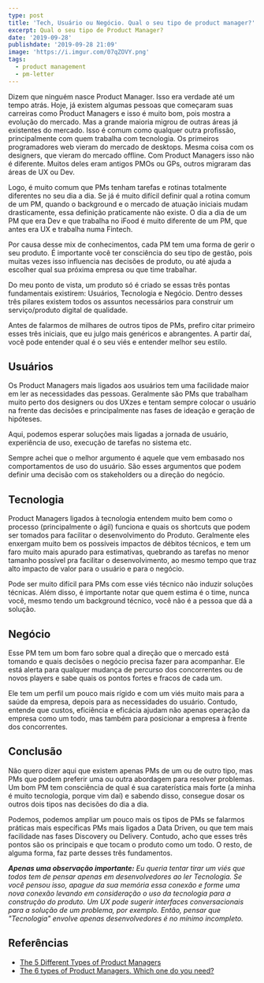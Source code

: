 ```yaml
---
type: post
title: 'Tech, Usuário ou Negócio. Qual o seu tipo de product manager?'
excerpt: Qual o seu tipo de Product Manager?
date: '2019-09-28'
publishdate: '2019-09-28 21:09'
image: 'https://i.imgur.com/07qZOVY.png'
tags:
  - product management
  - pm-letter
---
```

Dizem que ninguém nasce Product Manager. Isso era verdade até um tempo atrás. Hoje, já existem algumas pessoas que começaram suas carreiras como Product Managers e isso é muito bom, pois mostra a evolução do mercado. Mas a grande maioria migrou de outras áreas já existentes do mercado. Isso é comum como qualquer outra profissão, principalmente com quem trabalha com tecnologia. Os primeiros programadores web vieram do mercado de desktops. Mesma coisa com os designers, que vieram do mercado offline. Com Product Managers isso não é diferente. Muitos deles eram antigos PMOs ou GPs, outros migraram das áreas de UX ou Dev.

Logo, é muito comum que PMs tenham tarefas e rotinas totalmente diferentes no seu dia a dia. Se já é muito difícil definir qual a rotina comum de um PM, quando o background e o mercado de atuação iniciais mudam drasticamente, essa definição praticamente não existe. O dia a dia de um PM que era Dev e que trabalha no iFood é muito diferente de um PM, que antes era UX e trabalha numa Fintech.

Por causa desse mix de conhecimentos, cada PM tem uma forma de gerir o seu produto. É importante você ter consciência do seu tipo de gestão, pois muitas vezes isso influencia nas decisões de produto, ou até ajuda a escolher qual sua próxima empresa ou que time trabalhar.

Do meu ponto de vista, um produto só é criado se essas três pontas fundamentais existirem: Usuários, Tecnologia e Negócio. Dentro desses três pilares existem todos os assuntos necessários para construir um serviço/produto digital de qualidade. 

Antes de falarmos de milhares de outros tipos de PMs, prefiro citar primeiro esses três iniciais, que eu julgo mais genéricos e abrangentes. A partir daí, você pode entender qual é o seu viés e entender melhor seu estilo.

## Usuários

Os Product Managers mais ligados aos usuários tem uma facilidade maior em ler as necessidades das pessoas. Geralmente são PMs que trabalham muito perto dos designers ou dos UXzes e tentam sempre colocar o usuário na frente das decisões e principalmente nas fases de ideação e geração de hipóteses.

Aqui, podemos esperar soluções mais ligadas a jornada de usuário, experiência de uso, execução de tarefas no sistema etc. 

Sempre achei que o melhor argumento é aquele que vem embasado nos comportamentos de uso do usuário. São esses argumentos que podem definir uma decisão com os stakeholders ou a direção do negócio.

## Tecnologia

Product Managers ligados à tecnologia entendem muito bem como o processo (principalmente o ágil) funciona e quais os shortcuts que podem ser tomados para facilitar o desenvolvimento do Produto. Geralmente eles enxergam muito bem os possíveis impactos de débitos técnicos, e tem um faro muito mais apurado para estimativas, quebrando as tarefas no menor tamanho possível pra facilitar o desenvolvimento, ao mesmo tempo que traz alto impacto de valor para o usuário e para o negócio.

Pode ser muito difícil para PMs com esse viés técnico não induzir soluções técnicas. Além disso, é importante notar que quem estima é o time, nunca você, mesmo tendo um background técnico, você não é a pessoa que dá a solução.

## Negócio

Esse PM tem um bom faro sobre qual a direção que o mercado está tomando e quais decisões o negócio precisa fazer para acompanhar. Ele está alerta para qualquer mudança de percurso dos concorrentes ou de novos players e sabe quais os pontos fortes e fracos de cada um.

Ele tem um perfil um pouco mais rígido e com um viés muito mais para a saúde da empresa, depois para as necessidades do usuário. Contudo, entende que custos, eficiência e eficácia ajudam não apenas operação da empresa como um todo, mas também para posicionar a empresa à frente dos concorrentes.

## Conclusão

Não quero dizer aqui que existem apenas PMs de um ou de outro tipo, mas PMs que podem preferir uma ou outra abordagem para resolver problemas. Um bom PM tem consciência de qual é sua caraterística mais forte (a minha é muito tecnologia, porque vim daí) e sabendo disso, consegue dosar os outros dois tipos nas decisões do dia a dia. 

Podemos, podemos ampliar um pouco mais os tipos de PMs se falarmos práticas mais específicas PMs mais ligados a Data Driven, ou que tem mais facilidade nas fases Discovery ou Delivery. Contudo, acho que esses três pontos são os principais e que tocam o produto como um todo. O resto, de alguma forma, faz parte desses três fundamentos.

_**Apenas uma observação importante:** Eu queria tentar tirar um viés que todos tem de pensar apenas em desenvolvedores ao ler Tecnologia. Se você pensou isso, apague da sua memória essa conexão e forme uma nova conexão levando em consideração o uso da tecnologia para a construção do produto. Um UX pode sugerir interfaces conversacionais para a solução de um problema, por exemplo. Então, pensar que "Tecnologia" envolve apenas desenvolvedores é no mínimo incompleto._

## Referências

- [The 5 Different Types of Product Managers](https://blog.usejournal.com/the-5-different-types-of-product-managers-12a841cae8d2)
- [The 6 types of Product Managers. Which one do you need?](https://medium.com/@kit_ulrich/the-6-types-of-product-managers-which-one-do-you-need-75c2e66dd592)
